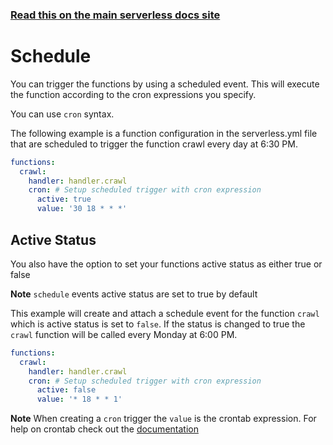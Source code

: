 <!--
title: Serverless Framework - Spotinst Functions Events - Scheduled & Recurring
menuText: Schedule
menuOrder: 4
description: Setting up Scheduled, Recurring, CRON Task Events with Spotinst Functions via the Serverless Framework
layout: Doc
-->

<!-- DOCS-SITE-LINK:START automatically generated  -->

### [Read this on the main serverless docs site](https://www.serverless.com/framework/docs/providers/spotinst/events/schedule)

<!-- DOCS-SITE-LINK:END -->

# Schedule

You can trigger the functions by using a scheduled event. This will execute the function according to the cron expressions you specify.

You can use `cron` syntax.

The following example is a function configuration in the serverless.yml file that are scheduled to trigger the function crawl every day at 6:30 PM.

```yml
functions:
  crawl:
    handler: handler.crawl
    cron: # Setup scheduled trigger with cron expression
      active: true
      value: '30 18 * * *'
```

## Active Status

You also have the option to set your functions active status as either true or false

**Note** `schedule` events active status are set to true by default

This example will create and attach a schedule event for the function `crawl` which is active status is set to `false`. If the status is changed to true the `crawl` function will be called every Monday at 6:00 PM.

```yml
functions:
  crawl:
    handler: handler.crawl
    cron: # Setup scheduled trigger with cron expression
      active: false
      value: '* 18 * * 1'
```

**Note** When creating a `cron` trigger the `value` is the crontab expression. For help on crontab check out the [documentation](http://www.adminschoice.com/crontab-quick-reference)

